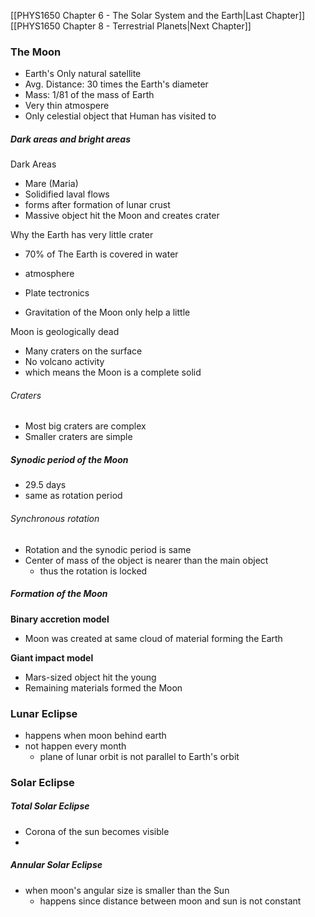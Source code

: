 
[[PHYS1650 Chapter 6 - The Solar System and the Earth|Last Chapter]]  [[PHYS1650 Chapter 8 - Terrestrial Planets|Next Chapter]]

### The Moon
- Earth's Only natural satellite
- Avg. Distance: 30 times the Earth's diameter
- Mass: 1/81 of the mass of Earth
- Very thin atmospere
- Only celestial object that Human has visited to


##### Dark areas and bright areas
Dark Areas
- Mare (Maria)
- Solidified laval flows
- forms after formation of lunar crust
- Massive object hit the Moon and creates crater


Why the Earth has very little crater
- 70% of The Earth is covered in water
- atmosphere
- Plate tectronics

- Gravitation of the Moon only help a little

Moon is geologically dead
- Many craters on the surface
- No volcano activity
- which means the Moon is a complete solid

###### Craters
- Most big craters are complex
- Smaller craters are simple


##### Synodic period of the Moon
- 29.5 days
- same as rotation period

###### Synchronous rotation
- Rotation and the synodic period is same
- Center of mass of the object is nearer than the main object
	- thus the rotation is locked 

##### Formation of the Moon
**Binary accretion model**
- Moon was created at same cloud of material forming the Earth

**Giant impact model**
- Mars-sized object hit the young 
- Remaining materials formed the Moon



### Lunar Eclipse
- happens when moon behind earth
- not happen every month
	- plane of lunar orbit is not parallel to Earth's orbit


### Solar Eclipse


##### Total Solar Eclipse
- Corona of the sun becomes visible
- 


##### Annular Solar Eclipse
- when moon's angular size is smaller than the Sun
	- happens since distance between moon and sun is not constant
